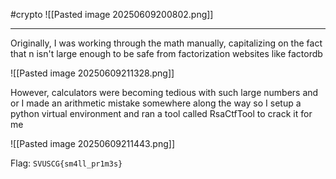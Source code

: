 #crypto
![[Pasted image 20250609200802.png]]

---

Originally, I was working through the math manually, capitalizing on the fact that n isn't large enough to be safe from factorization websites like factordb

![[Pasted image 20250609211328.png]]

However, calculators were becoming tedious with such large numbers and or I made an arithmetic mistake somewhere along the way so I setup a python virtual environment and ran a tool called RsaCtfTool to crack it for me

![[Pasted image 20250609211443.png]]

Flag: `SVUSCG{sm4ll_pr1m3s}`